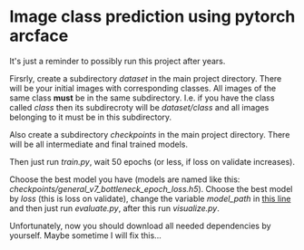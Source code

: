 # Image class prediction using pytorch arcface

It's just a reminder to possibly run this project after years.

Firsrly, create a subdirectory *dataset* in the main project directory.
There will be your initial images with corresponding classes.
All images of the same class **must** be in the same subdirectory.
I.e. if you have the class called *class* then its subdirecroty will be *dataset/class*
and all images belonging to it must be in this subdirectory.

Also create a subdirectory *checkpoints* in the main project directory.
There will be all intermediate and final trained models.

Then just run *train.py*, wait 50 epochs (or less, if loss on validate increases).

Choose the best model you have (models are named like this: *checkpoints/general_v7_bottleneck_epoch_loss.h5*).
Choose the best model by *loss* (this is loss on validate), change the variable *model_path* in [this line](https://github.com/vovuh/arcface-class-prediction/blob/9638cc5422180699a09e0adb5dabc8567c98483b/evaluate.py#L47)
and then just run *evaluate.py*, after this run *visualize.py*.

Unfortunately, now you should download all needed dependencies by yourself. Maybe sometime I will fix this...

